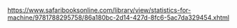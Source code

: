 https://www.safaribooksonline.com/library/view/statistics-for-machine/9781788295758/86a180bc-2d14-427d-8fc6-5ac7da329454.xhtml


